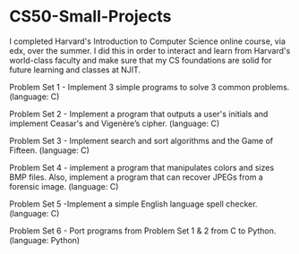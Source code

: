 # CS50-Small-Projects
I completed Harvard's Introduction to Computer Science online course, via edx, over the summer. I did this in order to interact and learn from Harvard's world-class faculty and make sure that my CS foundations are solid for future learning and classes at NJIT.

Problem Set 1 - Implement 3 simple programs to solve 3 common problems. (language: C) 

Problem Set 2 - Implement a program that outputs a user's initials and implement Ceasar's and Vigenère’s cipher. (language: C) 

Problem Set 3 - Implement search and sort algorithms and the Game of Fifteen. (language: C) 

Problem Set 4 - implement a program that manipulates colors and sizes BMP files. Also, implement a program that can recover JPEGs from a forensic image. (language: C)

Problem Set 5 -Implement a simple English language spell checker. (language: C)

Problem Set 6 - Port programs from Problem Set 1 & 2 from C to Python. (language: Python)
